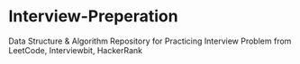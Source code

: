 # Interview-Preperation
 Data Structure & Algorithm Repository for Practicing Interview Problem from LeetCode, Interviewbit, HackerRank

